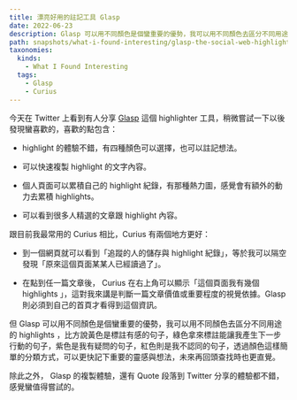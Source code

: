 ```yaml
---
title: 漂亮好用的註記工具 Glasp
date: 2022-06-23
description: Glasp 可以用不同顏色是個蠻重要的優勢，我可以用不同顏色去區分不同用途的 highlights ，比方說黃色是標註有感的句子，綠色拿來標註能讓我產生下一步行動的句子，紫色是我有疑問的句子，紅色則是我不認同的句子，透過顏色這樣簡單的分類方式，可以更快記下重要的靈感與想法，未來再回頭查找時也更直覺。
path: snapshots/what-i-found-interesting/glasp-the-social-web-highlighter
taxonomies:
  kinds: 
    - What I Found Interesting
  tags: 
    - Glasp
    - Curius
---
```


今天在 Twitter 上看到有人分享 [Glasp](https://glasp.co/home) 這個 highlighter 工具，稍微嘗試一下以後發現蠻喜歡的，喜歡的點包含：

* highlight 的體驗不錯，有四種顏色可以選擇，也可以註記想法。

* 可以快速複製 highlight 的文字內容。

* 個人頁面可以累積自己的 highlight 紀錄，有那種熱力圖，感覺會有額外的動力去累積 highlights。

* 可以看到很多人精選的文章跟 highlight 內容。

跟目前我最常用的 Curius 相比，Curius 有兩個地方更好：

* 到一個網頁就可以看到「追蹤的人的儲存與 highlight 紀錄」，等於我可以隔空發現「原來這個頁面某某人已經讀過了」。

* 在點到任一篇文章後， Curius 在右上角可以顯示「這個頁面我有幾個 highlights 」，這對我來講是判斷一篇文章價值或重要程度的視覺依據。Glasp 則必須到自己的首頁才看得到這個資訊。

但 Glasp 可以用不同顏色是個蠻重要的優勢，我可以用不同顏色去區分不同用途的 highlights ，比方說黃色是標註有感的句子，綠色拿來標註能讓我產生下一步行動的句子，紫色是我有疑問的句子，紅色則是我不認同的句子，透過顏色這樣簡單的分類方式，可以更快記下重要的靈感與想法，未來再回頭查找時也更直覺。

除此之外， Glasp 的複製體驗，還有 Quote 段落到 Twitter 分享的體驗都不錯，感覺蠻值得嘗試的。